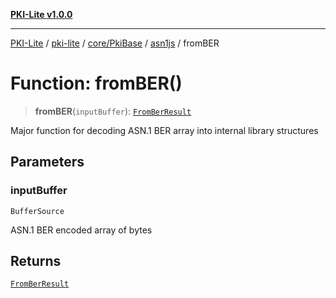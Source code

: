 [**PKI-Lite v1.0.0**](../../../../../../README.md)

---

[PKI-Lite](../../../../../../README.md) / [pki-lite](../../../../../README.md) / [core/PkiBase](../../../README.md) / [asn1js](../README.md) / fromBER

# Function: fromBER()

> **fromBER**(`inputBuffer`): [`FromBerResult`](../interfaces/FromBerResult.md)

Major function for decoding ASN.1 BER array into internal library structures

## Parameters

### inputBuffer

`BufferSource`

ASN.1 BER encoded array of bytes

## Returns

[`FromBerResult`](../interfaces/FromBerResult.md)
